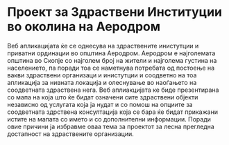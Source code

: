 # Проект за Здраствени Институции во околина на Аеродром 

Веб апликацијата ќе се однесува на здраствените инистутции и приватни ординации во општина Аеродром. Аеродром е најголемата општина во Скопје со најголем број на жители и најголема густина на населението, па поради тоа се наметнува потребата од постоење на вакви здраствени организаци и инистутции и соодветно на тоа апликација за нивната локација и олеснување во наоѓањето на соодветната здраствена нега. Веб аплиакцијата ке биде презентирана со мапа на која што ќе бидат означени сите здраствени објекти независно од услугата која ја нудат и со помош на опциите за соодветната здрствена консултација која се бара ќе бидат прикажани истите на мапата со името и со дополнителни информации. Поради овие причини ја избравме оваа тема за проектот за лесна прегледна достапност на здраствените организации. 
